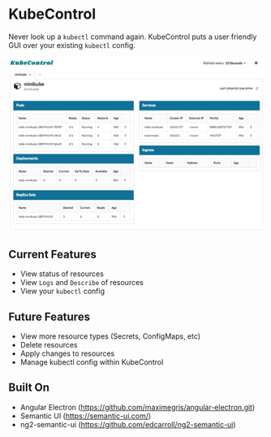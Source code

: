 # KubeControl

Never look up a `kubectl` command again. KubeControl puts a user friendly GUI over your existing `kubectl` config.

![KubeControl Screenshot](./screenshot.png)

## Current Features
- View status of resources
- View `Logs` and `Describe` of resources
- View your `kubectl` config

## Future Features
- View more resource types (Secrets, ConfigMaps, etc)
- Delete resources
- Apply changes to resources
- Manage kubectl config within KubeControl

## Built On
- Angular Electron (https://github.com/maximegris/angular-electron.git)
- Semantic UI (https://semantic-ui.com/)
- ng2-semantic-ui (https://github.com/edcarroll/ng2-semantic-ui)
